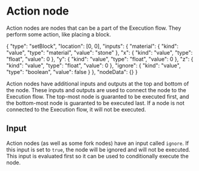 # Action node

Action nodes are nodes that can be a part of the Execution flow. They perform some action, like placing a block.

<Node>
    {
        "type": "setBlock",
        "location": [0, 0],
        "inputs": {
            "material": {
                "kind": "value",
                "type": "material",
                "value": "stone"
            },
            "x": {
                "kind": "value",
                "type": "float",
                "value": 0
            },
            "y": {
                "kind": "value",
                "type": "float",
                "value": 0
            },
            "z": {
                "kind": "value",
                "type": "float",
                "value": 0
            },
            "ignore": {
                "kind": "value",
                "type": "boolean",
                "value": false
            }
        },
        "nodeData": {}
    }
</Node>

Action nodes have additional inputs and outputs at the top and bottom of the node. These inputs and outputs are used to connect the node to the Execution flow. The top-most node is guaranted to be executed first, and the bottom-most node is guaranted to be executed last. If a node is not connected to the Execution flow, it will not be executed.

## Input

Action nodes (as well as some fork nodes) have an input called `ignore`. If this input is set to `true`, the node will be ignored and will not be executed. This input is evaluated first so it can be used to conditionally execute the node.
